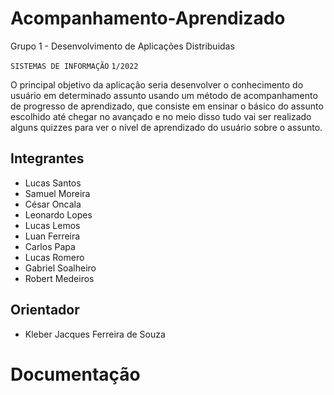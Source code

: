 # Acompanhamento-Aprendizado
Grupo 1 - Desenvolvimento de Aplicações Distribuidas

`SISTEMAS DE INFORMAÇÃO`
`1/2022`

O principal objetivo da aplicação seria desenvolver o conhecimento do usuário em  determinado assunto usando um  método de acompanhamento de progresso de aprendizado, que consiste em ensinar  o básico  do assunto escolhido até chegar no avançado e no meio disso tudo vai ser realizado alguns quizzes para ver o nível de aprendizado do usuário sobre o assunto.

## Integrantes

* Lucas Santos
* Samuel Moreira
* César Oncala
* Leonardo Lopes
* Lucas Lemos
* Luan Ferreira
* Carlos Papa
* Lucas Romero
* Gabriel Soalheiro
* Robert Medeiros 

## Orientador

* Kleber Jacques Ferreira de Souza

# Documentação

